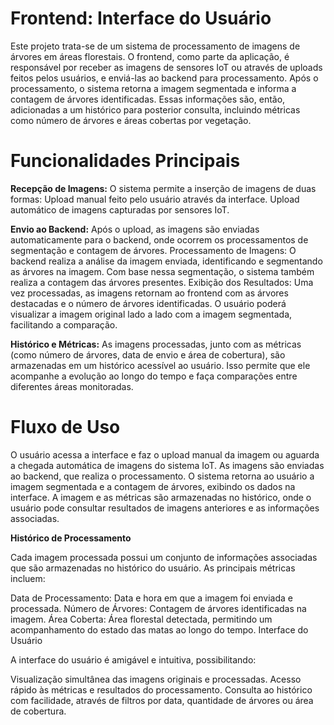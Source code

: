 # Frontend: Interface do Usuário

Este projeto trata-se de um sistema de processamento de imagens de árvores em áreas florestais. O frontend, como parte da aplicação, é responsável por receber as imagens de sensores IoT ou através de uploads feitos pelos usuários, e enviá-las ao backend para processamento. Após o processamento, o sistema retorna a imagem segmentada e informa a contagem de árvores identificadas. Essas informações são, então, adicionadas a um histórico para posterior consulta, incluindo métricas como número de árvores e áreas cobertas por vegetação.

# Funcionalidades Principais

**Recepção de Imagens:**
O sistema permite a inserção de imagens de duas formas:
Upload manual feito pelo usuário através da interface.
Upload automático de imagens capturadas por sensores IoT.

**Envio ao Backend:**
Após o upload, as imagens são enviadas automaticamente para o backend, onde ocorrem os processamentos de segmentação e contagem de árvores.
Processamento de Imagens:
O backend realiza a análise da imagem enviada, identificando e segmentando as árvores na imagem. Com base nessa segmentação, o sistema também realiza a contagem das árvores presentes.
Exibição dos Resultados:
Uma vez processadas, as imagens retornam ao frontend com as árvores destacadas e o número de árvores identificadas. O usuário poderá visualizar a imagem original lado a lado com a imagem segmentada, facilitando a comparação.

**Histórico e Métricas:**
As imagens processadas, junto com as métricas (como número de árvores, data de envio e área de cobertura), são armazenadas em um histórico acessível ao usuário. Isso permite que ele acompanhe a evolução ao longo do tempo e faça comparações entre diferentes áreas monitoradas.

# Fluxo de Uso

O usuário acessa a interface e faz o upload manual da imagem ou aguarda a chegada automática de imagens do sistema IoT.
As imagens são enviadas ao backend, que realiza o processamento.
O sistema retorna ao usuário a imagem segmentada e a contagem de árvores, exibindo os dados na interface.
A imagem e as métricas são armazenadas no histórico, onde o usuário pode consultar resultados de imagens anteriores e as informações associadas.

**Histórico de Processamento**

Cada imagem processada possui um conjunto de informações associadas que são armazenadas no histórico do usuário. As principais métricas incluem:

Data de Processamento: Data e hora em que a imagem foi enviada e processada.
Número de Árvores: Contagem de árvores identificadas na imagem.
Área Coberta: Área florestal detectada, permitindo um acompanhamento do estado das matas ao longo do tempo.
Interface do Usuário

A interface do usuário é amigável e intuitiva, possibilitando:

Visualização simultânea das imagens originais e processadas.
Acesso rápido às métricas e resultados do processamento.
Consulta ao histórico com facilidade, através de filtros por data, quantidade de árvores ou área de cobertura.